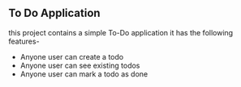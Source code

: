  ## To Do Application 
this project contains a simple To-Do application
it has the following features-


- Anyone user can create a todo
- Anyone user can see existing todos
- Anyone user can mark a todo as done